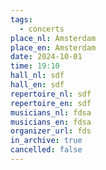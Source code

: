 ```yaml
---
tags:
  - concerts
place_nl: Amsterdam
place_en: Amsterdam
date: 2024-10-01
time: 19:10
hall_nl: sdf
hall_en: sdf
repertoire_nl: sdf
repertoire_en: sdf
musicians_nl: fdsa
musicians_en: fdsa
organizer_url: fds
in_archive: true
cancelled: false
---
```

